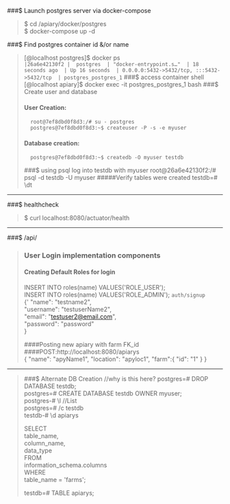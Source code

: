 ###$ Launch postgres server via docker-compose
> $ cd /apiary/docker/postgres  
$ docker-compose up -d

###$ Find postgres container id &/or name 
> [@localhost postgres]$ docker ps      
> ` |26a6e42130f2 |  postgres  | "docker-entrypoint.s…"  | 18 seconds ago  | Up 16 seconds  | 0.0.0.0:5432->5432/tcp, :::5432->5432/tcp  | postgres_postgres_1 `
> ###$ access container shell
>       [@localhost apiary]$ docker exec -it postgres_postgres_1 bash
###$ Create user and database
> #### User Creation:
>       root@7ef8dbd0f8d3:/# su - postgres
>       postgres@7ef8dbd0f8d3:~$ createuser -P -s -e myuser
> #### Database creation:
>       postgres@7ef8dbd0f8d3:~$ createdb -O myuser testdb
> ###$ using psql log into testdb with myuser
>       root@26a6e42130f2:/# psql -d testdb -U myuser
> #####Verify tables were created
>       testdb=# \dt
---
###$ healthcheck
> $ curl localhost:8080/actuator/health
---
###$ /api/
>### User Login implementation components
>#### Creating Default Roles for login
> INSERT INTO roles(name) VALUES('ROLE_USER');  
> INSERT INTO roles(name) VALUES('ROLE_ADMIN');
> `auth/signup`  
> {'
>   "name": "testname2",  
>   "username": "testuserName2",  
>   "email": "testuser2@email.com",  
>   "password": "password"  
> }
>
>####Posting new apiary with farm FK_id
>       ####POST:http://localhost:8080/apiarys  
>       {
>        "name": "apyName1",
>        "location": "apyloc1",
>          "farm":{
>            "id": "1"
>          }
>        }
---
> ###$ Alternate DB Creation //why is this here?
>postgres=# DROP DATABASE testdb;  
postgres=# CREATE DATABASE testdb OWNER myuser;  
postgres-# \l //List  
postgres=# /c testdb  
testdb-# \d apiarys  
>
>SELECT  
table_name,  
column_name,  
data_type  
FROM  
information_schema.columns  
WHERE  
table_name = 'farms';  
>
>testdb=# TABLE apiarys;